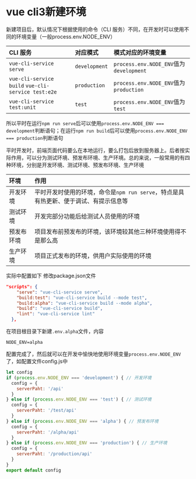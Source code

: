 # vue cli3新建环境

新建项目后，默认情况下根据使用的命令（CLI 服务）不同，在开发时可以使用不同的环境变量（一般process.env.NODE_ENV）

CLI 服务 | 对应模式 | 模式对应的环境变量
:-- | :-- | :--
`vue-cli-service serve`| `development` | `process.env.NODE_ENV`值为`development`
`vue-cli-service build` `vue-cli-service test:e2e`| `production` | `process.env.NODE_ENV`值为`production`
`vue-cli-service test:unit`| `test` | `process.env.NODE_ENV`值为`test`

所以平时在运行`npm run serve`后可以使用`process.env.NODE_ENV === development`判断语句；在运行`npm run build`后可以使用`process.env.NODE_ENV === production`判断语句

平时开发时，前端页面代码要么在本地运行，要么打包后放到服务器上。后者按实际作用，可以分为测试环境、预发布环境、生产环境。总的来说，一般常用的有四种环境，分别是开发环境、测试环境、预发布环境、生产环境

环境 | 作用
:-- | :--
开发环境 | 平时开发时使用的环境，命令是`npm run serve`，特点是具有热更新、便于调试、有提示信息等
测试环境 | 开发完部分功能后给测试人员使用的环境
预发布环境| 项目发布前预发布的环境，该环境较其他三种环境使用得不是那么高
生产环境 | 项目正式发布的环境，供用户实际使用的环境

实际中配置如下
修改package.json文件
```json
"scripts": {
    "serve": "vue-cli-service serve",
    "build:test": "vue-cli-service build --mode test",
    "build:alpha": "vue-cli-service build --mode alpha",
    "build": "vue-cli-service build",
    "lint": "vue-cli-service lint"
  },
```

在项目根目录下新建`.env.alpha`文件，内容
```
NODE_ENV=alpha
```

配置完成了，然后就可以在开发中愉快地使用环境变量`process.env.NODE_ENV`了，如配置文件config.js中
```js
let config
if (process.env.NODE_ENV === 'development') { // 开发环境
  config = {
    serverPaht: '/api'
  }
} else if (process.env.NODE_ENV === 'test') { // 测试环境
  config = {
    serverPaht: '/test/api'
  }
} else if (process.env.NODE_ENV === 'alpha') { // 预发布环境
  config = {
    serverPaht: '/alpha/api'
  }
} else if (process.env.NODE_ENV === 'production') { // 生产环境
  config = {
    serverPaht: '/production/api'
  }
}
export default config
```


